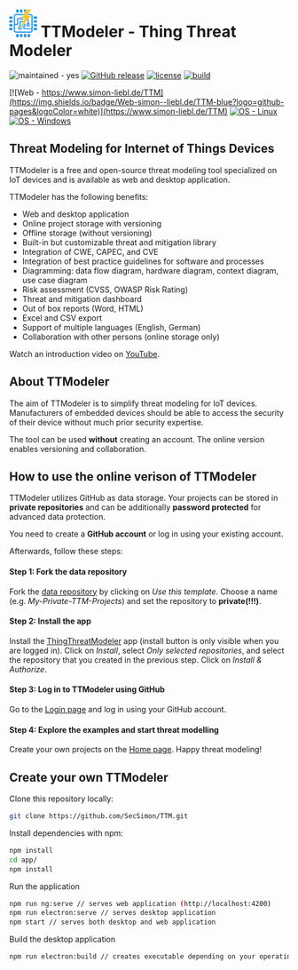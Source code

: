 # <img src="https://github.com/SecSimon/TTM/blob/main/src/assets/icons/favicon.192x192.png?raw=true" alt="logo" style="width:50px;"/> TTModeler - Thing Threat Modeler
![maintained - yes](https://img.shields.io/badge/maintained-yes-4ac41c)
[![GitHub release](https://img.shields.io/github/release/SecSimon/TTM?include_prereleases=&sort=semver&color=blue)](https://github.com/SecSimon/TTM/releases/)
[![license](https://img.shields.io/badge/license-MIT-blue)](#license)
[![build](https://github.com/SecSimon/TTM/actions/workflows/ubuntu.yml/badge.svg)](https://github.com/SecSimon/TTM/actions/workflows/ubuntu.yml)

[![Web - https://www.simon-liebl.de/TTM](https://img.shields.io/badge/Web-simon--liebl.de/TTM-blue?logo=github-pages&logoColor=white)](https://www.simon-liebl.de/TTM)
[![OS - Linux](https://img.shields.io/badge/OS-Linux-blue?logo=linux&logoColor=white)](https://github.com/SecSimon/TTM/releases)
[![OS - Windows](https://img.shields.io/badge/OS-Windows-blue?logo=windows&logoColor=white)](https://github.com/SecSimon/TTM/releases)
## Threat Modeling for Internet of Things Devices

TTModeler is a free and open-source threat modeling tool specialized on IoT devices and is available as web and desktop application.

TTModeler has the following benefits:
- Web and desktop application
- Online project storage with versioning
- Offline storage (without versioning)
- Built-in but customizable threat and mitigation library
- Integration of CWE, CAPEC, and CVE
- Integration of best practice guidelines for software and processes
- Diagramming: data flow diagram, hardware diagram, context diagram, use case diagram
- Risk assessment (CVSS, OWASP Risk Rating)
- Threat and mitigation dashboard
- Out of box reports (Word, HTML)
- Excel and CSV export
- Support of multiple languages (English, German)
- Collaboration with other persons (online storage only)

Watch an introduction video on [YouTube](https://youtube.com/playlist?list=PLSMRtuVN409fB35RLljjg3jNkVJbLIP1u).

## About TTModeler

The aim of TTModeler is to simplify threat modeling for IoT devices. Manufacturers of embedded devices should be able to access the security of their device without much prior security expertise. 

The tool can be used **without** creating an account. The online version enables versioning and collaboration.   

## How to use the online verison of TTModeler

TTModeler utilizes GitHub as data storage. Your projects can be stored in **private repositories** and can be additionally **password protected** for advanced data protection.

You need to create a **GitHub account** or log in using your existing account.

Afterwards, follow these steps:

#### Step 1: Fork the data repository 
Fork the [data repository](https://github.com/SecSimon/TTM-data) by clicking on _Use this template_. Choose a name (e.g. _My-Private-TTM-Projects_) and set the repository to **private(!!!)**.

#### Step 2: Install the app
Install the [ThingThreatModeler](https://github.com/apps/thingthreatmodeler) app (install button is only visible when you are logged in). Click on _Install_, select _Only selected repositories_, and select the repository that you created in the previous step. Click on _Install & Authorize_.

#### Step 3: Log in to TTModeler using GitHub 
Go to the [Login page](https://www.simon-liebl.de/TTM/login) and log in using your GitHub account. 

#### Step 4: Explore the examples and start threat modelling
Create your own projects on the [Home page](https://www.simon-liebl.de/TTM/home). Happy threat modeling!

## Create your own TTModeler

Clone this repository locally:
``` bash
git clone https://github.com/SecSimon/TTM.git
```

Install dependencies with npm:
``` bash
npm install
cd app/
npm install
```

Run the application
``` bash
npm run ng:serve // serves web application (http://localhost:4200)
npm run electron:serve // serves desktop application
npm start // serves both desktop and web application
```

Build the desktop application
``` bash
npm run electron:build // creates executable depending on your operating system
```
